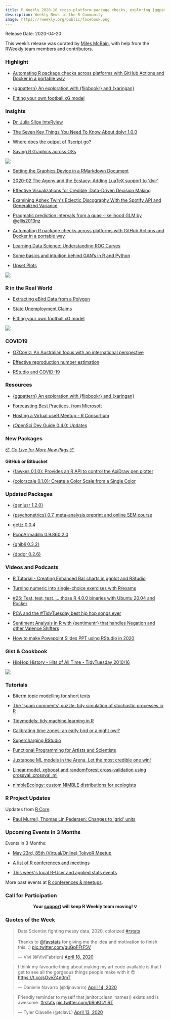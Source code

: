 ```yaml
---
title: R Weekly 2020-16 cross-platform package checks, exploring {ggpattern}, and the football xG model 
description: Weekly News in the R Community
image: https://rweekly.org/public/facebook.png
---
```


Release Date: 2020-04-20

This week’s release was curated by [Miles McBain](https://twitter.com/milesmcbain), with help from the RWeekly team members and contributors.

###  Highlight

+ [Automating R package checks across platforms with GitHub Actions and Docker in a portable way](https://jozef.io/r922-github-actions-r-packages/)

+ [{ggpattern} An exploration with {flipbookr} and {xaringan}](https://evamaerey.github.io/flipbooks/ggpattern/ggpattern#1)

+ [Fitting your own football xG model](http://datofutbol.cl/xg-model/)

### Insights

+ [Dr. Julia Silge InteRview](https://pacha.dev/blog/2020/04/14/dr.-julia-silge-interview/)

+ [The Seven Key Things You Need To Know About dplyr 1.0.0](https://towardsdatascience.com/what-you-need-to-know-about-the-new-dplyr-1-0-0-7eaaaf6d78ac)

+ [Where does the output of Rscript go?](https://blog.rmhogervorst.nl/blog/2020/04/14/where-does-the-output-of-rscript-go/)

+ [Saving R Graphics across OSs](https://www.jumpingrivers.com/blog/r-graphics-cairo-png-pdf-saving/)

![](https://cdn.jsdelivr.net/gh/rweekly/image/2020-04-20/jumping_rivers_OS_plots.png)

+ [Setting the Graphics Device in a RMarkdown Document](https://www.jumpingrivers.com/blog/r-knitr-markdown-png-pdf-graphics/)

+ [2020-02  The Agony and the Ecstacy: Adding LuaTeX support to 'dvir'](https://stattech.wordpress.fos.auckland.ac.nz/2020/04/16/2020-02-the-agony-and-the-ecstacy-adding-luatex-support-to-dvir/)

+ [Effective Visualizations for Credible, Data-Driven Decision Making](https://blog.rstudio.com/2020/04/16/effective-visualizations-for-credible-data-driven-decision-making/)

+ [Examining Aphex Twin's Eclectic Discography With the Spotify API and Generalized Variance](https://www.markhw.com/blog/aphextwin)

+ [Pragmatic prediction intervals from a quasi-likelihood GLM by @ellis2013nz](http://freerangestats.info/blog/2020/04/18/pred-interval-from-log-linear)

+ [Automating R package checks across platforms with GitHub Actions and Docker in a portable way](https://jozef.io/r922-github-actions-r-packages/)

+ [Learning Data Science: Understanding ROC Curves](https://blog.ephorie.de/learning-data-science-understanding-roc-curves)

+ [Some basics and intuition behind GAN’s in R and Python](http://gradientdescending.com/some-basics-and-intuition-behind-gans-in-r-and-python)

+ [Upset Plots](https://kieranhealy.org/blog/archives/2020/04/16/upset-plots/)

![](https://cdn.jsdelivr.net/gh/rweekly/image/2020-04-20/kjhealy-covid-upset-plot-1.png)

### R in the Real World

+ [Extracting eBird Data from a Polygon](https://ropensci.org/technotes/2020/04/16/ebird-polygon/)

+ [State Unemployment Claims](https://rviews.rstudio.com/2020/04/16/state-unemployment-claims/)

+ [Fitting your own football xG model](http://datofutbol.cl/xg-model/)

![](https://cdn.jsdelivr.net/gh/rweekly/image/2020-04-20/datofutbol_cl_XG_plot2.png)

### COVID19

+ [OZCoViz: An Australian focus with an international perspective](https://cbdrh.github.io/ozcoviz/)
 
+ [Effective reproduction number estimation](http://staff.math.su.se/hoehle/blog/2020/04/15/effectiveR0.html)

+ [RStudio and COVID-19](https://blog.rstudio.com/2020/04/17/rstudio-and-covid-19/)

###  Resources

+ [{ggpattern} An exploration with {flipbookr} and {xaringan}](https://evamaerey.github.io/flipbooks/ggpattern/ggpattern#1)

+ [Forecasting Best Practices, from Microsoft](https://blog.revolutionanalytics.com/2020/04/forecasting-best-practices-from-microsoft.html)

+ [Hosting a Virtual useR Meetup - R Consortium](https://www.r-consortium.org/blog/2020/04/13/hosting-a-virtual-user-meetup)

+ [rOpenSci Dev Guide 0.4.0: Updates](https://ropensci.org/blog/2020/04/14/devguide-release/)

###  New Packages

<p class="added-hostname"><a href="https://rweekly.org/live" target="_blank" class="externalLink">📦 <i>Go Live for More New Pkgs</i> 📦</a></p>

**GitHub or Bitbucket**

+ [{fawkes 0.1.0}: Provides an R API to control the AxiDraw pen plotter](https://fawkes.data-imaginist.com/)

+ [{colorscale 0.1.0}: Create a Color Scale from a Single Color](https://github.com/dreamRs/colorscale)

### Updated Packages

+ [{geniusr 1.2.0}](https://ewenme.github.io/geniusr/)

+ [{psychonetrics} 0.7, meta-analysis preprint and online SEM course](http://psychonetrics.org/2020/04/13/psychonetrics-0-7-meta-analysis-preprint-and-online-sem-course/)

+ [gettz 0.0.4](http://dirk.eddelbuettel.com/blog/2020/04/14#gettz_0.0.4)

+ [RcppArmadillo 0.9.860.2.0](http://dirk.eddelbuettel.com/blog/2020/04/14#rcpparmadillo_0.9.860.2.0)

+ [{ghibli 0.3.2}](https://ewenme.github.io/ghibli/)

+ [{dodgr 0.2.6}](https://cran.r-project.org/package=dodgr)

###  Videos and Podcasts

+ [R Tutorial - Creating Enhanced Bar charts in ggplot and RStudio](https://www.youtube.com/watch?v=2GNvivXfTbU)

+ [Turning numeric into single-choice exercises with R/exams](https://www.youtube.com/watch?v=yj43hvj3lp8)

+ [#25: Test, test, test, … those R 4.0.0 binaries with Ubuntu 20.04 and Rocker](http://dirk.eddelbuettel.com/blog/2020/04/12#025_rocker_r_4_0_0_testing_Ubuntu_20_04)

+ [PCA and the #TidyTuesday best hip hop songs ever](https://juliasilge.com/blog/best-hip-hop/)

+ [Sentiment Analysis in R with {sentimentr} that handles Negation and other Valence Shifters](https://www.youtube.com/watch?v=eQU8Zd1B9tM)

+ [How to make Powepoint Slides PPT using RStudio in 2020](https://www.programmingwithr.com/how-to-make-powepoint-slides-ppt-using-rstudio-in-2020/)

### Gist & Cookbook

+ [HipHop History - Hits of All Time - TidyTuesday 2010/16](https://github.com/johnmutiso/-TidyTuesday/blob/master/2020/week%2016/script.R)

![](https://cdn.jsdelivr.net/gh/rweekly/image/2020-04-20/johnmutiso-hiphophistory.jpeg)

###  Tutorials

+ [Biterm topic modelling for short texts](http://bnosac.be/index.php/blog/98-biterm-topic-modelling-for-short-texts)

+ [The 'spam comments' puzzle: tidy simulation of stochastic processes in R](http://varianceexplained.org/r/spam-simulation/)

+ [Tidymodels: tidy machine learning in R](http://www.rebeccabarter.com/blog/2020-03-25_machine_learning/)

+ [Calibrating time zones: an early bird or a night owl?](https://blog.earo.me/2020/04/05/calibrate-tzones/)

+ [Supercharging RStudio](https://www.notion.so/Supercharging-RStudio-3d17d0b4642f43cb871227460d7b74b7)

+ [Functional Programming for Artists and Scientists](https://djnavarro.github.io/robust-tools/functionality)

+ [Juxtapose ML models in the Arena. Let the most credible one win!](https://medium.com/@ModelOriented/juxtapose-ml-models-in-the-arena-let-the-most-credible-one-win-fe75e395acf0?source=rss-57dd112ef71e------2)

+ [Linear model, xgboost and randomForest cross-validation using crossval::crossval_ml](https://thierrymoudiki.github.io/blog/2020/04/17/r/misc/crossval-3)

+ [nimbleEcology: custom NIMBLE distributions for ecologists](https://r-nimble.org/nimbleecology-custom-nimble-distributions-for-ecologists)

<!--<div class="post-more-begin></div><div class="post-more-end"></div>-->

###  R Project Updates

Updates from [R Core](http://developer.r-project.org/blosxom.cgi/R-devel/NEWS):

+ [Paul Murrell, Thomas Lin Pedersen: Changes to 'grid' units](https://developer.r-project.org/Blog/public/2020/04/13/changes-to-grid-units/)

###  Upcoming Events in 3 Months

Events in 3 Months:


+ [May 23rd, 85th (Virtual/Online) TokyoR Meetup](https://tokyor.connpass.com/)

+ [A list of R conferences and meetings](https://jumpingrivers.github.io/meetingsR/events.html)

+ [This week's local R-User and applied stats events](https://community.rstudio.com/c/irl)

More past events at [R conferences & meetups](https://conf.rweekly.org).

###  Call for Participation

<p class="hide-support added-hostname support-rweekly" style="text-align: center;font-weight: bold;">Your <a class="non-visited externalLink" href="https://www.patreon.com/rweekly" onclick="pas(this)">support</a> will keep R Weekly team moving! 💡</p>

###  Quotes of the Week

<blockquote class="twitter-tweet"><p lang="en" dir="ltr">Data Scientist fighting messy data, 2020, colorized <a href="https://twitter.com/hashtag/rstats?src=hash&amp;ref_src=twsrc%5Etfw">#rstats</a><br><br>Thanks to <a href="https://twitter.com/favstats?ref_src=twsrc%5Etfw">@favstats</a> for giving me the idea and motivation to finish this. :) <a href="https://t.co/guGpFFtF5V">pic.twitter.com/guGpFFtF5V</a></p>&mdash; Vivi (@ViviFabrien) <a href="https://twitter.com/ViviFabrien/status/1251482525706457088?ref_src=twsrc%5Etfw">April 18, 2020</a></blockquote> <script async src="https://platform.twitter.com/widgets.js" charset="utf-8"></script> 

<blockquote class="twitter-tweet"><p lang="en" dir="ltr">I think my favourite thing about making my art code available is that I get to see all the gorgeous things people make with it 😍 <a href="https://t.co/sOyeZ4n0mT">https://t.co/sOyeZ4n0mT</a></p>&mdash; Danielle Navarro (@djnavarro) <a href="https://twitter.com/djnavarro/status/1250163947153420288?ref_src=twsrc%5Etfw">April 14, 2020</a></blockquote> <script async src="https://platform.twitter.com/widgets.js" charset="utf-8"></script> 

<blockquote class="twitter-tweet"><p lang="en" dir="ltr">Friendly reminder to myself that janitor::clean_names() exists and is awesome. <a href="https://twitter.com/hashtag/rstats?src=hash&amp;ref_src=twsrc%5Etfw">#rstats</a> <a href="https://t.co/bRnKfcYiRT">pic.twitter.com/bRnKfcYiRT</a></p>&mdash; Tyler Clavelle (@tclavL) <a href="https://twitter.com/tclavL/status/1249847357337985025?ref_src=twsrc%5Etfw">April 13, 2020</a></blockquote> <script async src="https://platform.twitter.com/widgets.js" charset="utf-8"></script>

